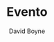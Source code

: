 ---
title: Evento
github: https://github.com/boyney123/evento
demo: http://evento.davidboyne.co.uk/
author: David Boyne
ssg:
  - Jekyll
cms:
  - No Cms
---